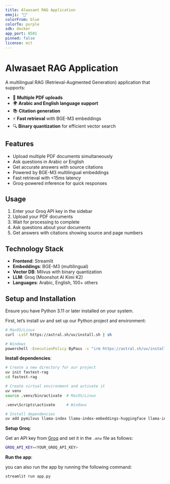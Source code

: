 ```yaml
---
title: Alwasaet RAG Application
emoji: "🚀"
colorFrom: blue
colorTo: purple
sdk: docker
app_port: 8501
pinned: false
license: mit
---
```


# Alwasaet RAG Application

A multilingual RAG (Retrieval-Augmented Generation) application that supports:

- 📄 **Multiple PDF uploads**
- 🌍 **Arabic and English language support** 
- 📚 **Citation generation**
- ⚡ **Fast retrieval** with BGE-M3 embeddings
- 🔍 **Binary quantization** for efficient vector search

## Features

- Upload multiple PDF documents simultaneously
- Ask questions in Arabic or English
- Get accurate answers with source citations
- Powered by BGE-M3 multilingual embeddings
- Fast retrieval with <15ms latency
- Groq-powered inference for quick responses

## Usage

1. Enter your Groq API key in the sidebar
2. Upload your PDF documents
3. Wait for processing to complete
4. Ask questions about your documents
5. Get answers with citations showing source and page numbers

## Technology Stack

- **Frontend**: Streamlit
- **Embeddings**: BGE-M3 (multilingual)
- **Vector DB**: Milvus with binary quantization
- **LLM**: Groq (Moonshot AI Kimi K2)
- **Languages**: Arabic, English, 100+ others

## Setup and Installation

Ensure you have Python 3.11 or later installed on your system.

First, let’s install uv and set up our Python project and environment:
```bash
# MacOS/Linux
curl -LsSf https://astral.sh/uv/install.sh | sh

# Windows
powershell -ExecutionPolicy ByPass -c "irm https://astral.sh/uv/install.ps1 | iex"
```

**Install dependencies**:

```bash
# Create a new directory for our project
uv init fastest-rag
cd fastest-rag

# Create virtual environment and activate it
uv venv
source .venv/bin/activate  # MacOS/Linux

.venv\Scripts\activate     # Windows

# Install dependencies
uv add pymilvus llama-index llama-index-embeddings-huggingface llama-index-llms-groq streamlit beam-client
```

**Setup Groq**:

Get an API key from [Groq](https://console.groq.com/) and set it in the `.env` file as follows:

```bash
GROQ_API_KEY=<YOUR_GROQ_API_KEY> 
```

**Run the app**:

  you can also run the app by running the following command:

   ```bash
   streamlit run app.py
   ```



